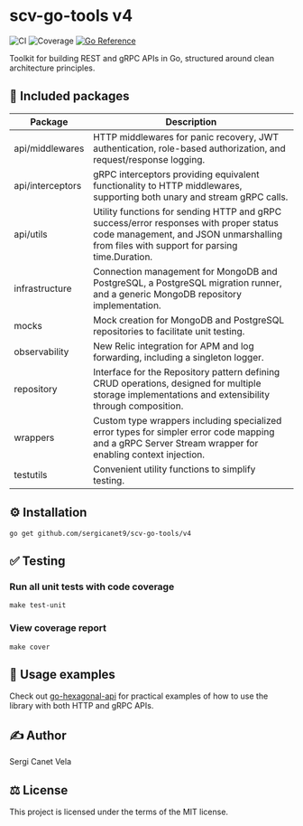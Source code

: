 # scv-go-tools v4
![CI](https://github.com/sergicanet9/scv-go-tools/actions/workflows/ci.yml/badge.svg)
![Coverage](https://img.shields.io/badge/Coverage-94.1%25-brightgreen)
[![Go Reference](https://pkg.go.dev/badge/github.com/sergicanet9/scv-go-tools/v4.svg)](https://pkg.go.dev/github.com/sergicanet9/scv-go-tools/v4)

Toolkit for building REST and gRPC APIs in Go, structured around clean architecture principles.

## 🚀 Included packages
| Package           | Description                                                                                                                                                                       |
|------------------ |---------------------------------------------------------------------------------------------------------------------------------------------------------------------------------- |
| api/middlewares   | HTTP middlewares for panic recovery, JWT authentication, role-based authorization, and request/response logging.                                                                  |
| api/interceptors  | gRPC interceptors providing equivalent functionality to HTTP middlewares, supporting both unary and stream gRPC calls.                                                            |
| api/utils         | Utility functions for sending HTTP and gRPC success/error responses with proper status code management, and JSON unmarshalling from files with support for parsing time.Duration. |
| infrastructure    | Connection management for MongoDB and PostgreSQL, a PostgreSQL migration runner, and a generic MongoDB repository implementation.                                                 |
| mocks             | Mock creation for MongoDB and PostgreSQL repositories to facilitate unit testing.                                                                                                 |
| observability     | New Relic integration for APM and log forwarding, including a singleton logger.                                                                                                   |
| repository        | Interface for the Repository pattern defining CRUD operations, designed for multiple storage implementations and extensibility through composition.                               |
| wrappers          | Custom type wrappers including specialized error types for simpler error code mapping and a gRPC Server Stream wrapper for enabling context injection.                            |
| testutils         | Convenient utility functions to simplify testing.                                                                                                                                 |

## ⚙️ Installation
```
go get github.com/sergicanet9/scv-go-tools/v4
```

## ✅ Testing
### Run all unit tests with code coverage
```
make test-unit
```

### View coverage report
```
make cover
```

## 📝 Usage examples
Check out [go-hexagonal-api](https://github.com/sergicanet9/go-hexagonal-api) for practical examples of how to use the library with both HTTP and gRPC APIs.

## ✍️ Author
Sergi Canet Vela

## ⚖️ License
This project is licensed under the terms of the MIT license.
